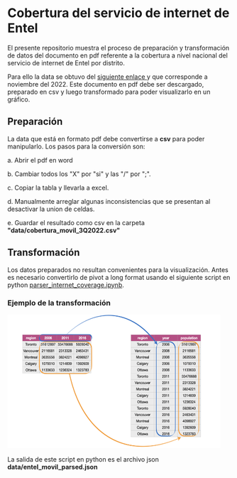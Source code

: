 # Cobertura del servicio de internet de Entel

El presente repositorio muestra el proceso de preparación y transformación de datos del documento en pdf referente a la cobertura a nivel nacional del servicio de internet de Entel por distrito.  

Para ello la data se obtuvo del [siguiente enlace ](https://www.entel.pe/wp-content/uploads/2022/11/listado-ccpp-con-cobertura-movil-3Q2022.pdf) y que corresponde a noviembre del 2022. Este documento en pdf debe ser descargado, preparado en csv y luego transformado para poder visualizarlo en un gráfico.

## Preparación
La data que está en formato pdf debe convertirse a **csv** para poder manipularlo. Los pasos para la conversión son:

a. Abrir el pdf en word

b. Cambiar todos los "X" por "si" y las "/" por ";".

c. Copiar la tabla y llevarla a excel.

d. Manualmente arreglar algunas inconsistencias que se presentan al desactivar la union de celdas. 

e. Guardar el resultado como csv en la carpeta **"data/cobertura_movil_3Q2022.csv"**

## Transformación
Los datos preparados no resultan convenientes para la visualización. Antes es necesario convertirlo de pivot a long format usando el siguiente script en python [parser_internet_coverage.ipynb](https://github.com/ccalobeto/cobertura_internet/blob/master/parser_internet_coverage.ipynb). 

### Ejemplo de la transformación
<img src="images/pivot_to_longer_format.jpeg" width="480" height="300">

La salida de este script en python es el archivo json **data/entel_movil_parsed.json**